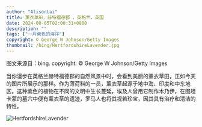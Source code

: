 ```yaml
---
author: "AlisonLai"
title: 薰衣草田，赫特福德郡 ，英格兰，英国
date: 2024-08-05T02:00:31+0800
description: ""
tags: ["一片紫色的海洋"]
copyright: © George W Johnson/Getty Images
thumbnail: /bing/HertfordshireLavender.jpg
---
```

图文来源自：bing.  copyright: © George W Johnson/Getty Images

当你漫步在英格兰赫特福德郡的自然风景中时，会看到美丽的薰衣草田，正如今天的图片所展示的那样。作为薄荷科的一员，薰衣草起源于地中海、印度和中东地区。这种紫色的植物在不同的文明中生长蔓延，埃及人曾用它制作木乃伊，在图坦卡蒙的墓穴中便有薰衣草的遗迹，罗马人也将其视若珍宝，因其具有治疗和清洁的特性。

![HertfordshireLavender](/bing/HertfordshireLavender.jpg)
